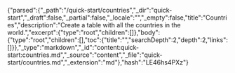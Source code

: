 {"parsed":{"_path":"/quick-start/countries","_dir":"quick-start","_draft":false,"_partial":false,"_locale":"","_empty":false,"title":"Countries","description":"Create a table with all the countries in the world.","excerpt":{"type":"root","children":[]},"body":{"type":"root","children":[],"toc":{"title":"","searchDepth":2,"depth":2,"links":[]}},"_type":"markdown","_id":"content:quick-start:countries.md","_source":"content","_file":"quick-start/countries.md","_extension":"md"},"hash":"LE46hs4PXz"}